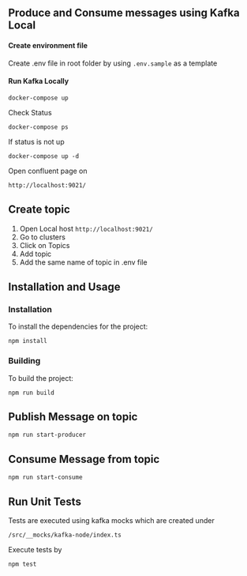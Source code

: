 ## Produce and Consume messages using Kafka Local

#### Create environment file

Create .env file in root folder by using `.env.sample` as a template

#### Run Kafka Locally


```
docker-compose up
```

Check Status

```
docker-compose ps
 ```

If status is not up

```
docker-compose up -d
```

Open confluent page on 

```
http://localhost:9021/
```

## Create topic

1. Open Local host `http://localhost:9021/`
2. Go to clusters
3. Click on Topics
4. Add topic
5. Add the same name of topic in .env file

## Installation and Usage

### Installation

To install the dependencies for the project:

```
npm install
```

### Building

To build the project:

```
npm run build
```

## Publish Message on topic

```
npm run start-producer
```

## Consume Message from topic

```
npm run start-consume
```


## Run Unit Tests

Tests are executed using kafka mocks which are created under

`/src/__mocks/kafka-node/index.ts`

Execute tests by

`npm test`
